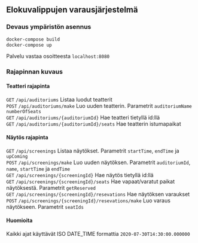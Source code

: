 ## Elokuvalippujen varausjärjestelmä

### Devaus ympäristön asennus
```bash
docker-compose build
docker-compose up 
```
Palvelu vastaa osoitteesta `localhost:8080`

### Rajapinnan kuvaus

#### Teatteri rajapinta
`GET` `/api/auditoriums` Listaa luodut teatterit  
`POST` `/api/auditoriums/make` Luo uuden teatterin.   Parametrit `auditoriumName` `numberOfSeats`  
`GET` `/api/auditoriums/{auditoriumId}` Hae teatteri tietyllä id:llä  
`GET` `/api/auditoriums/{auditoriumId}/seats` Hae teatterin istumapaikat  

#### Näytös rajapinta
`GET` `/api/screenings` Listaa näytökset. Parametrit `startTime`, `endTime` ja `upComing`  
`POST` `/api/screenings/make` Luo uuden näytöksen. Parametrit `auditoriumId`, `name`, `startTime` ja `endTime`  
`GET` `/api/screenings/{screeningId}` Hae näytös tietyllä id:llä  
`GET` `/api/screenings/{screeningId}/seats` Hae vapaat/varatut paikat näytöksestä. Parametrit `getReserved`  
`GET` `/api/screenings/{screeningId}/resevations` Hae näytöksen varaukset  
`POST` `/api/screenings/{screeningId}/resevations/make` Luo varaus näytökseen. Parametrit `seatIds`  

#### Huomioita
Kaikki ajat käyttävät ISO DATE_TIME formattia `2020-07-30T14:30:00.000000`
